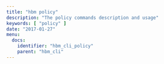 ```yaml
---
title: "hbm policy"
description: "The policy commands description and usage"
keywords: [ "policy" ]
date: "2017-01-27"
menu:
  docs:
    identifier: "hbm_cli_policy"
    parent: "hbm_cli"
---
```

